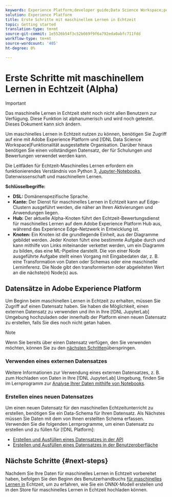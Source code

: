 ```yaml
---
keywords: Experience Platform;developer guide;Data Science Workspace;popular topics;Real time machine learning;
solution: Experience Platform
title: Erste Schritte mit maschinellem Lernen in Echtzeit
topic: Getting started
translation-type: tm+mt
source-git-commit: 1e5526b54f3c52b669f9f6a792eda0abfc711fdd
workflow-type: tm+mt
source-wordcount: '405'
ht-degree: 0%

---
```



# Erste Schritte mit maschinellem Lernen in Echtzeit (Alpha)

>[!IMPORTANT]
>Das maschinelle Lernen in Echtzeit steht noch nicht allen Benutzern zur Verfügung. Diese Funktion ist alphanumerisch und wird noch getestet. Dieses Dokument kann sich ändern.

Um maschinelles Lernen in Echtzeit nutzen zu können, benötigen Sie Zugriff auf eine mit Adobe Experience Platform und [!DNL Data Science Workspace]Funktionalität ausgestattete Organisation. Darüber hinaus benötigen Sie einen vollständigen Datensatz, der für Schulungen und Bewertungen verwendet werden kann.

Die Leitfäden für Echtzeit-Maschinelles Lernen erfordern ein funktionierendes Verständnis von Python 3, [Jupyter-Notebooks](../jupyterlab/overview.md), Datenwissenschaft und maschinellem Lernen.

**Schlüsselbegriffe:**

- **DSL:** Domänenspezifische Sprache.
- **Kante:** Der Dienst für maschinelles Lernen in Echtzeit kann auf Edge-Clustern ausgeführt werden, die näher an Ihren Aktivierungen und Anwendungen liegen.
- **Hub:** Der aktuelle Alpha-Knoten führt den Echtzeit-Bewertungsdienst für maschinelles Lernen auf dem Adobe Experience Platform Hub aus, während das Experience Edge-Netzwerk in Entwicklung ist.
- **Knoten:** Ein Knoten ist die grundlegende Einheit, aus der Diagramme gebildet werden. Jeder Knoten führt eine bestimmte Aufgabe durch und kann mithilfe von Links miteinander verkettet werden, um ein Diagramm zu bilden, das eine ML-Pipeline darstellt. Die von einer Node ausgeführte Aufgabe stellt einen Vorgang mit Eingabedaten dar, z. B. eine Transformation von Daten oder Schemas oder eine maschinelle Lerninferenz. Die Node gibt den transformierten oder abgeleiteten Wert an die nächste(n) Node(s) aus.

## Datensätze in Adobe Experience Platform

Um Beginn beim maschinellen Lernen in Echtzeit zu erhalten, müssen Sie Zugriff auf einen Datensatz haben. Sie haben die Möglichkeit, einen externen Datensatz zu verwenden und ihn in Ihre [!DNL JupyterLab] Umgebung hochzuladen oder innerhalb der Platform einen neuen Datensatz zu erstellen, falls Sie dies noch nicht getan haben.

>[!NOTE]
>Wenn Sie bereits über einen Datensatz verfügen, den Sie verwenden möchten, können Sie zu den [nächsten Schritten](#next-steps)überspringen.

### Verwenden eines externen Datensatzes

Weitere Informationen zur Verwendung eines externen Datensatzes, z. B. zum Hochladen von Daten in Ihre [!DNL JupyterLab] Umgebung, finden Sie im Lernprogramm zur [Analyse Ihrer Daten mithilfe von Notebooks](../jupyterlab/analyze-your-data.md#external-data).

### Erstellen eines neuen Datensatzes

Um einen neuen Datensatz für den maschinellen Echtzeitunterricht zu erstellen, benötigen Sie ein Data-Schema für Ihren Datensatz. Als Nächstes müssen Sie Daten mit dem von Ihnen erstellten Schema erfassen. Verwenden Sie die folgenden Lernprogramme, um einen Datensatz zu erstellen und zu füllen für [!DNL Platform]:

- [Erstellen und Ausfüllen eines Datensatzes in der API](../../catalog/datasets/create.md)
- [Erstellen und Ausfüllen eines Datensatzes in der Benutzeroberfläche](../../ingestion/tutorials/ingest-batch-data.md)

## Nächste Schritte {#next-steps}

Nachdem Sie Ihre Daten für maschinelles Lernen in Echtzeit vorbereitet haben, befolgen Sie den Beginn des Benutzerhandbuchs [für maschinelles Lernen in](./rtml-authoring-notebook.md) Echtzeit, um zu erfahren, wie Sie ein ONNX-Modell erstellen und in den Store für maschinelles Lernen in Echtzeit hochladen können.

